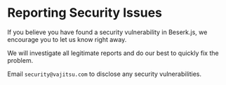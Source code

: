 # Reporting Security Issues

If you believe you have found a security vulnerability in Beserk.js, we encourage you to let us know right away.

We will investigate all legitimate reports and do our best to quickly fix the problem.

Email `security@vajitsu.com` to disclose any security vulnerabilities.
